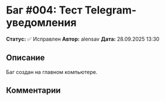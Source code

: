 # Баг #004: Тест Telegram-уведомления

**Статус:** ✅ Исправлен
**Автор:** alensav
**Дата:** 28.09.2025 13:30

## Описание
Баг создан на главном компьютере.

## Комментарии

